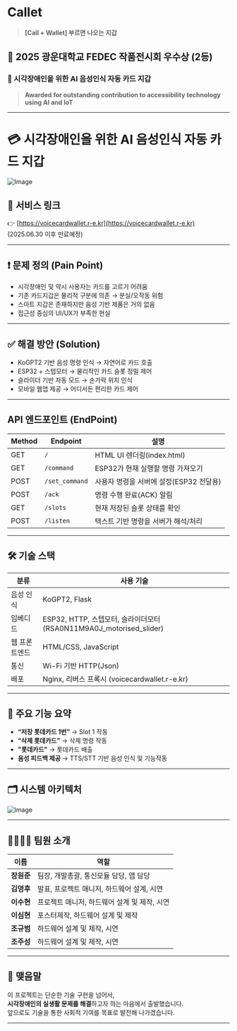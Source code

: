 # Callet  
> **[Call + Wallet] 부르면 나오는 지갑**

## 🥈 2025 광운대학교 FEDEC 작품전시회 우수상 (2등)  
### 🎉 시각장애인을 위한 AI 음성인식 자동 카드 지갑  

> **Awarded for outstanding contribution to accessibility technology using AI and IoT**

---

# 💳 시각장애인을 위한 AI 음성인식 자동 카드 지갑

![Image](https://github.com/user-attachments/assets/20543fc6-59bf-44b7-8a77-57c3fc2108c3)

## 🔗 서비스 링크  
👉 [https://voicecardwallet.r-e.kr](https://voicecardwallet.r-e.kr) (2025.06.30 이후 만료예정)

---

## ❗ 문제 정의 (Pain Point)

- 시각장애인 및 약시 사용자는 카드를 고르기 어려움
- 기존 카드지갑은 물리적 구분에 의존 → 분실/오작동 위험
- 스마트 지갑은 존재하지만 음성 기반 제품은 거의 없음
- 접근성 중심의 UI/UX가 부족한 현실

---

## ✅ 해결 방안 (Solution)

- KoGPT2 기반 음성 명령 인식 → 자연어로 카드 호출
- ESP32 + 스텝모터 → 물리적인 카드 슬롯 정밀 제어
- 슬라이더 기반 자동 모드 → 손가락 위치 인식
- 모바일 웹앱 제공 → 어디서든 편리한 카드 제어

---

## API 엔드포인트 (EndPoint)
| Method | Endpoint            | 설명 |
|--------|---------------------|------|
| GET    | `/`                 | HTML UI 렌더링(index.html) |
| GET  | `/command`    | ESP32가 현재 실행할 명령 가져오기 |
| POST   | `/set_command`    | 사용자 명령을 서버에 설정(ESP32 전달용) |
| POST   | `/ack`    | 명령 수행 완료(ACK) 알림 |
| GET   | `/slots`    | 현재 저장된 슬롯 상태를 확인 |
| POST   | `/listen`    | 텍스트 기반 명령을 서버가 해석/처리 |

---

## 🛠️ 기술 스택

| 분류 | 사용 기술 |
|------|-----------|
| 음성 인식 | KoGPT2, Flask |
| 임베디드 | ESP32, HTTP, 스텝모터, 슬라이더모터(RSA0N11M9A0J_motorised_slider) |
| 웹 프론트엔드 | HTML/CSS, JavaScript |
| 통신 | Wi-Fi 기반 HTTP(Json) |
| 배포 | Nginx, 리버스 프록시 (voicecardwallet.r-e.kr) |

---

## 🧠 주요 기능 요약

- **“저장 롯데카드 1번”** → Slot 1 작동  
- **“삭제 롯데카드”** → 삭제 명령 작동
- **"롯데카드"** → 롯데카드 배출  
- **음성 피드백 제공** → TTS/STT 기반 음성 인식 및 기능작동

---

## 🗂️ 시스템 아키텍처
![Image](https://github.com/user-attachments/assets/868fe0c3-f2e7-457f-9cba-9e90bdede3ec)


---

## 👨‍👩‍👦‍👦 팀원 소개

| 이름 | 역할 |
|------|------|
| **장원준** | 팀장, 개발총괄, 통신모듈 담당, 앱 담당 |
| **김영후** | 발표, 프로젝트 매니저, 하드웨어 설계, 시연 |
| **이수현** | 프로젝트 매니저, 하드웨어 설계 및 제작, 시연 |
| **이심현** | 포스터제작, 하드웨어 설계 및 제작 |
| **조규범** | 하드웨어 설계 및 제작, 시연 |
| **조주성** | 하드웨어 설계 및 제작, 시연 |

---

## 🙌 맺음말

이 프로젝트는 단순한 기술 구현을 넘어서,  
**시각장애인의 실생활 문제를 해결**하고자 하는 마음에서 출발했습니다.  
앞으로도 기술을 통한 사회적 기여를 목표로 발전해 나가겠습니다.

---
